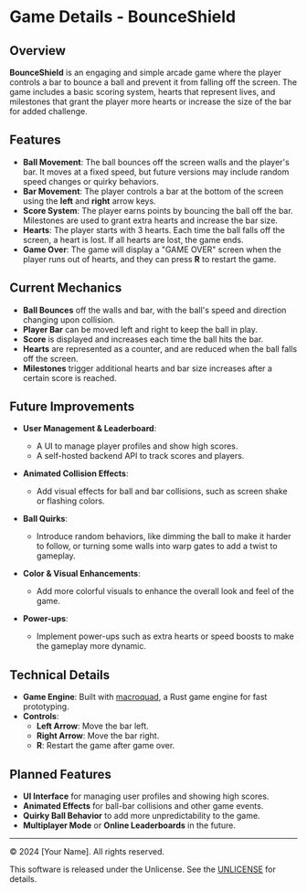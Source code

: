 # Game Details - BounceShield

## Overview

**BounceShield** is an engaging and simple arcade game where the player controls a bar to bounce a ball and prevent it from falling off the screen. The game includes a basic scoring system, hearts that represent lives, and milestones that grant the player more hearts or increase the size of the bar for added challenge.

## Features

- **Ball Movement**: The ball bounces off the screen walls and the player's bar. It moves at a fixed speed, but future versions may include random speed changes or quirky behaviors.
- **Bar Movement**: The player controls a bar at the bottom of the screen using the **left** and **right** arrow keys.
- **Score System**: The player earns points by bouncing the ball off the bar. Milestones are used to grant extra hearts and increase the bar size.
- **Hearts**: The player starts with 3 hearts. Each time the ball falls off the screen, a heart is lost. If all hearts are lost, the game ends.
- **Game Over**: The game will display a "GAME OVER" screen when the player runs out of hearts, and they can press **R** to restart the game.

## Current Mechanics

- **Ball Bounces** off the walls and bar, with the ball's speed and direction changing upon collision.
- **Player Bar** can be moved left and right to keep the ball in play.
- **Score** is displayed and increases each time the ball hits the bar.
- **Hearts** are represented as a counter, and are reduced when the ball falls off the screen.
- **Milestones** trigger additional hearts and bar size increases after a certain score is reached.

## Future Improvements

- **User Management & Leaderboard**:
    - A UI to manage player profiles and show high scores.
    - A self-hosted backend API to track scores and players.

- **Animated Collision Effects**:
    - Add visual effects for ball and bar collisions, such as screen shake or flashing colors.

- **Ball Quirks**:
    - Introduce random behaviors, like dimming the ball to make it harder to follow, or turning some walls into warp gates to add a twist to gameplay.

- **Color & Visual Enhancements**:
    - Add more colorful visuals to enhance the overall look and feel of the game.

- **Power-ups**:
    - Implement power-ups such as extra hearts or speed boosts to make the gameplay more dynamic.

## Technical Details

- **Game Engine**: Built with [macroquad](https://github.com/not-fl3/macroquad), a Rust game engine for fast prototyping.
- **Controls**:
    - **Left Arrow**: Move the bar left.
    - **Right Arrow**: Move the bar right.
    - **R**: Restart the game after game over.

## Planned Features

- **UI Interface** for managing user profiles and showing high scores.
- **Animated Effects** for ball-bar collisions and other game events.
- **Quirky Ball Behavior** to add more unpredictability to the game.
- **Multiplayer Mode** or **Online Leaderboards** in the future.

---

© 2024 [Your Name]. All rights reserved.

This software is released under the Unlicense. See the [UNLICENSE](UNLICENSE) for details.
